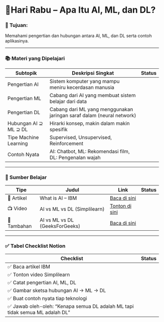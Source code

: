 # 🧠Hari Rabu – Apa Itu AI, ML, dan DL?

### 🎯 Tujuan:

Memahami pengertian dan hubungan antara AI, ML, dan DL serta contoh aplikasinya.

---

### 📚 Materi yang Dipelajari

| Subtopik | Deskripsi Singkat | Status |
| --- | --- | --- |
| Pengertian AI | Sistem komputer yang mampu meniru kecerdasan manusia |  |
| Pengertian ML | Cabang dari AI yang membuat sistem belajar dari data |  |
| Pengertian DL | Cabang dari ML yang menggunakan jaringan saraf dalam (neural network) |  |
| Hubungan AI ⊇ ML ⊇ DL | Hirarki konsep, makin dalam makin spesifik |  |
| Tipe Machine Learning | Supervised, Unsupervised, Reinforcement |  |
| Contoh Nyata | AI: Chatbot, ML: Rekomendasi film, DL: Pengenalan wajah |  |

---

### 🔗 Sumber Belajar

| Tipe | Judul | Link | Status |
| --- | --- | --- | --- |
| 📄 Artikel | What is AI – IBM | [Baca di sini](https://www.ibm.com/cloud/learn/what-is-artificial-intelligence) |  |
| 📺 Video | AI vs ML vs DL (Simplilearn) | [Tonton di sini](https://www.youtube.com/watch?v=YcT1t5pzxog) |  |
| 📄 Tambahan | AI vs ML vs DL (GeeksForGeeks) | [Baca di sini](https://www.geeksforgeeks.org/difference-between-ai-ml-and-dl/) |  |

---

### ✅ Tabel Checklist Notion

| Checklist | Status |
| --- | --- |
| ✅ Baca artikel IBM |  |
| ✅ Tonton video Simplilearn |  |
| ✅ Catat pengertian AI, ML, DL |  |
| ✅ Gambar sketsa hubungan AI → ML → DL |  |
| ✅ Buat contoh nyata tiap teknologi |  |
| ✅ Jawab oleh-oleh: “Kenapa semua DL adalah ML tapi tidak semua ML adalah DL” |  |
